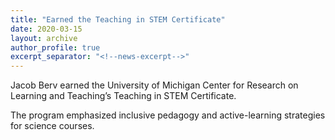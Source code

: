```yaml
---
title: "Earned the Teaching in STEM Certificate"
date: 2020-03-15
layout: archive
author_profile: true
excerpt_separator: "<!--news-excerpt-->"
---
```

Jacob Berv earned the University of Michigan Center for Research on Learning and Teaching’s Teaching in STEM Certificate.

<!--news-excerpt-->
The program emphasized inclusive pedagogy and active-learning strategies for science courses.
